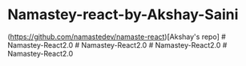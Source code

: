# Namastey-react-by-Akshay-Saini

(https://github.com/namastedev/namaste-react)[Akshay's repo]
#   N a m a s t e y - R e a c t 2 . 0  
 #   N a m a s t e y - R e a c t 2 . 0  
 #   N a m a s t e y - R e a c t 2 . 0  
 #   N a m a s t e y - R e a c t 2 . 0  
 